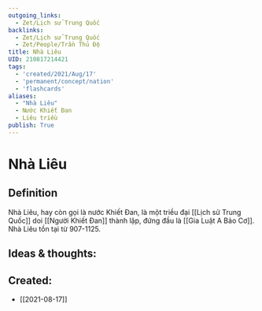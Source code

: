 ```yaml
---
outgoing_links:
  - Zet/Lịch sử Trung Quốc
backlinks:
  - Zet/Lịch sử Trung Quốc
  - Zet/People/Trần Thủ Độ
title: Nhà Liêu
UID: 210817214421
tags:
  - 'created/2021/Aug/17'
  - 'permanent/concept/nation'
  - 'flashcards'
aliases: 
  - "Nhà Liêu"
  - Nước Khiết Đan
  - Liêu triều
publish: True
---
```

# Nhà Liêu

## Definition
Nhà Liêu, hay còn gọi là nước Khiết Đan, là một triều đại [[Lịch sử Trung Quốc]] doi [[Người Khiết Đan]] thành lập, đứng đầu là [[Gia Luật A Bảo Cơ]]. Nhà Liêu tồn tại từ 907-1125.


## Ideas & thoughts:
## Created:
- [[2021-08-17]]
